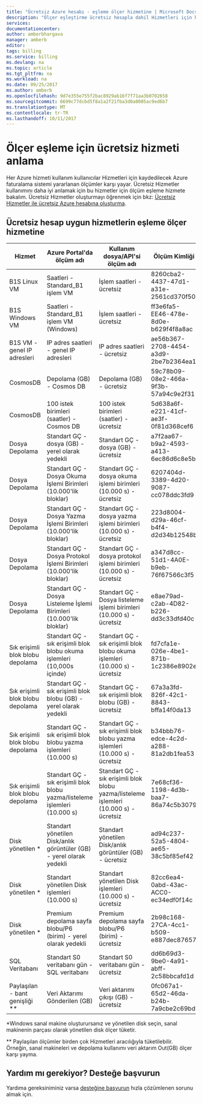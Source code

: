 ```yaml
---
title: "Ücretsiz Azure hesabı - eşleme ölçer hizmetine | Microsoft Docs"
description: "Ölçer eşleştirme ücretsiz hesapla dahil Hizmetleri için hizmet anlayın."
services: 
documentationcenter: 
author: amberbhargava
manager: amberb
editor: 
tags: billing
ms.service: billing
ms.devlang: na
ms.topic: article
ms.tgt_pltfrm: na
ms.workload: na
ms.date: 09/25/2017
ms.author: amberb
ms.openlocfilehash: 9d7e355e755f2bac8929ab16f7f71aa3b0702658
ms.sourcegitcommit: 6699c77dcbd5f8a1a2f21fba3d0a0005ac9ed6b7
ms.translationtype: MT
ms.contentlocale: tr-TR
ms.lasthandoff: 10/11/2017
---
```

# <a name="understand-free-service-to-meter-mapping"></a>Ölçer eşleme için ücretsiz hizmeti anlama

Her Azure hizmeti kullanım kullanıcılar Hizmetleri için kaydedilecek Azure faturalama sistemi yararlanan ölçümler karşı yayar. Ücretsiz Hizmetler kullanımını daha iyi anlamak için bu hizmetler için ölçüm eşleme hizmete bakalım. Ücretsiz Hizmetler oluşturmayı öğrenmek için bkz: [Ücretsiz Hizmetler ile ücretsiz Azure hesabına oluşturma](billing-create-free-services-included-free-account.md).

## <a name="service-to-meter-mapping-for-free-account-eligible-services"></a>Ücretsiz hesap uygun hizmetlerin eşleme ölçer hizmetine 

|    Hizmet   | Azure Portal'da ölçüm adı | Kullanım dosya/API'si ölçüm adı | Ölçüm Kimliği |
| ------------ | -------------------------- | -------------------------| -------- |
| B1S Linux VM | Saatleri - Standard_B1 işlem VM | İşlem saatleri - ücretsiz | 8260cba2-4437-47d1-a31e-2561cd370f50
| B1S Windows VM | Saatleri - Standard_B1 işlem VM (Windows) | İşlem saatleri - ücretsiz | ff3e6fa5-EE46-478e-8d0e-b629f4f8a8ac
| B1S VM - genel IP adresleri  | IP adres saatleri - genel IP adresleri | IP adres saatleri - ücretsiz | ae56b367-2708-4454-a3d9-2be7b2364ea1
| CosmosDB | Depolama (GB) - Cosmos DB | Depolama (GB) - ücretsiz | 59c78b09-08e2-466a-9f3b-57a94c9e2f31
| CosmosDB | 100 istek birimleri (saatler) - Cosmos DB | 100 istek birimleri (saatler) - ücretsiz | 5d638a6f-e221-41cf-ae3f-0f81d368cef6 
| Dosya Depolama | Standart GÇ - dosya (GB) - yerel olarak yedekli | Standart GÇ - dosya (GB) - ücretsiz | a7f2aa67-b9a2-4593-a413-6ec86d6c8e5b
| Dosya Depolama | Standart GÇ - Dosya Okuma İşlemi Birimleri (10.000'lik bloklar) | Standart GÇ - dosya okuma işlemi birimleri (10.000 s) - ücretsiz | 6207404d-3389-4d20-9087-cc078ddc3fd9
| Dosya Depolama | Standart GÇ - Dosya Yazma İşlemi Birimleri (10.000'lik bloklar) | Standart GÇ - dosya yazma işlemi birimleri (10.000 s) - ücretsiz | 223d8004-d29a-46cf-b4f4-d2d34b12548b
| Dosya Depolama | Standart GÇ - Dosya Protokol İşlemi Birimleri (10.000'lik bloklar) | Standart GÇ - dosya protokol işlemi birimleri (10.000 s) - ücretsiz | a347d8cc-51d1-4A0E-b9eb-76f67566c3f5
| Dosya Depolama | Standart GÇ - Dosya Listeleme İşlemi Birimleri (10.000'lik bloklar) | Standart GÇ - Dosya listeleme işlemi birimleri (10.000 s) - ücretsiz | e8ae79ad-c2ab-4D82-b226-dd3c33dfd40c
| Sık erişimli blok blobu depolama | Standart GÇ - sık erişimli blok blobu okuma işlemleri (10,000s içinde) | Standart GÇ - sık erişimli blok blobu okuma işlemleri (10.000 s) - ücretsiz |fd7cfa1e-026e-4be1-871b-1c2386e8902e
| Sık erişimli blok blobu depolama | Standart GÇ - sık erişimli blok blobu (GB) - yerel olarak yedekli | Standart GÇ - sık erişimli blok blobu (GB) - ücretsiz | 67a3a3fd-826f-42c1-8843-bffa14f0da13
| Sık erişimli blok blobu depolama | Standart GÇ - sık erişimli blok blobu yazma işlemleri (10.000 s) | Standart GÇ - sık erişimli blok blobu yazma işlemleri (10.000 s) - ücretsiz | b34bbb76-edce-4c2d-a288-81a2db1fea53
| Sık erişimli blok blobu depolama  | Standart GÇ - sık erişimli blok blobu yazma/listeleme işlemleri (10.000 s) | Standart GÇ - sık erişimli blok blobu yazma/listeleme işlemleri (10.000 s) - ücretsiz | 7e68cf36-1198-4d3b-baa7-86a74c5b3079
| Disk yönetilen *  | Standart yönetilen Disk/anlık görüntüler (GB) - yerel olarak yedekli | Standart yönetilen Disk/anlık görüntüler (GB) - ücretsiz | ad94c237-52a5-4804-ae65-38c5bf85ef42
| Disk yönetilen *  | Standart yönetilen Disk işlemleri (10.000 s) | Standart yönetilen Disk işlemleri (10.000 s) - ücretsiz | 82cc6ea4-0abd-43ac-ACC0-ec34edf0f14c
| Disk yönetilen *  | Premium depolama sayfa blobu/P6 (birim) - yerel olarak yedekli | Premium depolama sayfa blobu/P6 (birim) - ücretsiz | 2b98c168-27CA-4cc1-b509-e887dec87657
| SQL Veritabanı | Standart S0 veritabanı gün - SQL veritabanı | Standart S0 veritabanı gün - ücretsiz | dd6b69d3-9be0-4a91-abff-2c58bbcafd1d
| Paylaşılan - bant genişliği ** | Veri Aktarımı Gönderilen (GB) | Veri aktarımı çıkışı (GB) - ücretsiz | 0fc067a1-65d2-46da-b24b-7a9cbe2c69bd

\*Windows sanal makine oluşturursanız ve yönetilen disk seçin, sanal makinenin parçası olarak yönetilen disk ölçer tüketir.

\** Paylaşılan ölçümler birden çok Hizmetleri aracılığıyla tüketilebilir. Örneğin, sanal makineleri ve depolama kullanımı veri aktarım Out(GB) ölçer karşı yayma.





## <a name="need-help-contact-support"></a>Yardım mı gerekiyor? Desteğe başvurun

Yardıma gereksiniminiz varsa [desteğine başvurun](https://portal.azure.com/?#blade/Microsoft_Azure_Support/HelpAndSupportBlade) hızla çözümlenen sorunu almak için.
